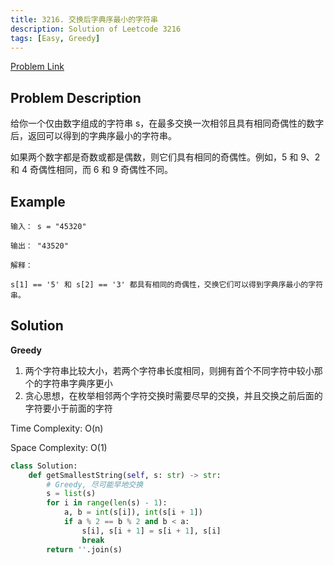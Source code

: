```yaml
---
title: 3216. 交换后字典序最小的字符串
description: Solution of Leetcode 3216
tags: [Easy, Greedy]
---
```


[Problem Link](https://leetcode.cn/problems/lexicographically-smallest-string-after-a-swap/)


## Problem Description

给你一个仅由数字组成的字符串 s，在最多交换一次相邻且具有相同奇偶性的数字后，返回可以得到的字典序最小的字符串。

如果两个数字都是奇数或都是偶数，则它们具有相同的奇偶性。例如，5 和 9、2 和 4 奇偶性相同，而 6 和 9 奇偶性不同。

## Example

```text
输入： s = "45320"

输出： "43520"

解释：

s[1] == '5' 和 s[2] == '3' 都具有相同的奇偶性，交换它们可以得到字典序最小的字符串。
```

## Solution

**Greedy**

1. 两个字符串比较大小，若两个字符串长度相同，则拥有首个不同字符中较小那个的字符串字典序更小
2. 贪心思想，在枚举相邻两个字符交换时需要尽早的交换，并且交换之前后面的字符要小于前面的字符

Time Complexity: O(n)

Space Complexity: O(1)

```python
class Solution:
    def getSmallestString(self, s: str) -> str:
        # Greedy, 尽可能早地交换
        s = list(s)
        for i in range(len(s) - 1):
            a, b = int(s[i]), int(s[i + 1])
            if a % 2 == b % 2 and b < a:
                s[i], s[i + 1] = s[i + 1], s[i]
                break
        return ''.join(s)
```
